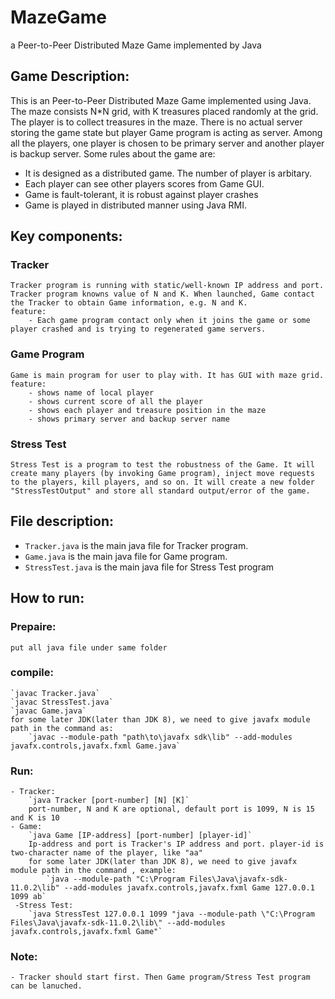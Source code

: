 # MazeGame
a Peer-to-Peer Distributed Maze Game implemented by Java

## Game Description:
This is an Peer-to-Peer Distributed Maze Game implemented using Java. The maze consists N*N grid, with K treasures placed randomly at the grid. The player is to collect treasures in the maze. There is no actual server storing the game state but player Game program is acting as server. Among all the players, one player is chosen to be primary server and another player is backup server.
Some rules about the game are:
- It is designed as a distributed game. The number of player is arbitary.
- Each player can see other players scores from Game GUI.
- Game is fault-tolerant, it is robust against player crashes
- Game is played in distributed manner using Java RMI.

## Key components:
### Tracker
	Tracker program is running with static/well-known IP address and port. Tracker program knowns value of N and K. When launched, Game contact the Tracker to obtain Game information, e.g. N and K.
	feature:
		- Each game program contact only when it joins the game or some player crashed and is trying to regenerated game servers.
		
### Game Program
	Game is main program for user to play with. It has GUI with maze grid.
	feature:
		- shows name of local player
		- shows current score of all the player
		- shows each player and treasure position in the maze
		- shows primary server and backup server name

### Stress Test
	Stress Test is a program to test the robustness of the Game. It will create many players (by invoking Game program), inject move requests to the players, kill players, and so on. It will create a new folder "StressTestOutput" and store all standard output/error of the game.
	

## File description:
- `Tracker.java` is the main java file for Tracker program.
- `Game.java` is the main java file for Game program.
- `StressTest.java` is the main java file for Stress Test program


## How to run:
### Prepaire:
	put all java file under same folder

### compile:
	`javac Tracker.java`
	`javac StressTest.java`
	`javac Game.java`
	for some later JDK(later than JDK 8), we need to give javafx module path in the command as:
		`javac --module-path "path\to\javafx sdk\lib" --add-modules javafx.controls,javafx.fxml Game.java`
	
### Run:
	- Tracker:
		`java Tracker [port-number] [N] [K]`
		port-number, N and K are optional, default port is 1099, N is 15 and K is 10
	- Game:
		`java Game [IP-address] [port-number] [player-id]`
		Ip-address and port is Tracker's IP address and port. player-id is two-character name of the player, like "aa"
		for some later JDK(later than JDK 8), we need to give javafx module path in the command , example:
			`java --module-path "C:\Program Files\Java\javafx-sdk-11.0.2\lib" --add-modules javafx.controls,javafx.fxml Game 127.0.0.1 1099 ab`
	 -Stress Test:
		`java StressTest 127.0.0.1 1099 "java --module-path \"C:\Program Files\Java\javafx-sdk-11.0.2\lib\" --add-modules javafx.controls,javafx.fxml Game"`
	
### Note: 
	- Tracker should start first. Then Game program/Stress Test program can be lanuched.
